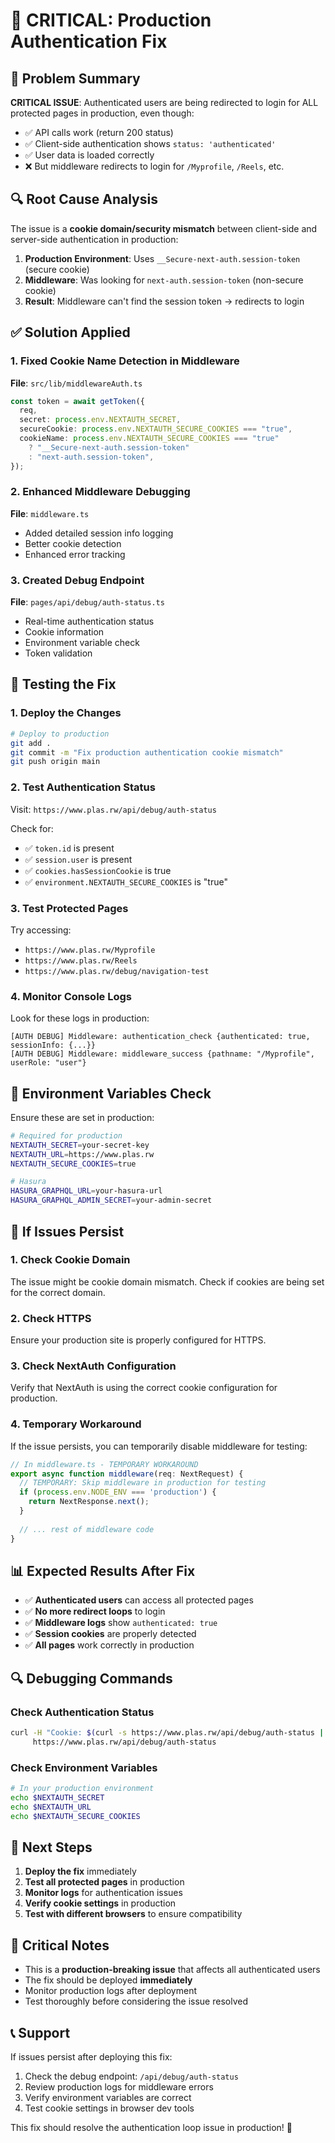 # 🚨 CRITICAL: Production Authentication Fix

## 🚨 Problem Summary

**CRITICAL ISSUE**: Authenticated users are being redirected to login for ALL protected pages in production, even though:
- ✅ API calls work (return 200 status)
- ✅ Client-side authentication shows `status: 'authenticated'`
- ✅ User data is loaded correctly
- ❌ But middleware redirects to login for `/Myprofile`, `/Reels`, etc.

## 🔍 Root Cause Analysis

The issue is a **cookie domain/security mismatch** between client-side and server-side authentication in production:

1. **Production Environment**: Uses `__Secure-next-auth.session-token` (secure cookie)
2. **Middleware**: Was looking for `next-auth.session-token` (non-secure cookie)
3. **Result**: Middleware can't find the session token → redirects to login

## ✅ Solution Applied

### 1. Fixed Cookie Name Detection in Middleware

**File**: `src/lib/middlewareAuth.ts`

```typescript
const token = await getToken({
  req,
  secret: process.env.NEXTAUTH_SECRET,
  secureCookie: process.env.NEXTAUTH_SECURE_COOKIES === "true",
  cookieName: process.env.NEXTAUTH_SECURE_COOKIES === "true" 
    ? "__Secure-next-auth.session-token" 
    : "next-auth.session-token",
});
```

### 2. Enhanced Middleware Debugging

**File**: `middleware.ts`

- Added detailed session info logging
- Better cookie detection
- Enhanced error tracking

### 3. Created Debug Endpoint

**File**: `pages/api/debug/auth-status.ts`

- Real-time authentication status
- Cookie information
- Environment variable check
- Token validation

## 🧪 Testing the Fix

### 1. Deploy the Changes
```bash
# Deploy to production
git add .
git commit -m "Fix production authentication cookie mismatch"
git push origin main
```

### 2. Test Authentication Status
Visit: `https://www.plas.rw/api/debug/auth-status`

Check for:
- ✅ `token.id` is present
- ✅ `session.user` is present
- ✅ `cookies.hasSessionCookie` is true
- ✅ `environment.NEXTAUTH_SECURE_COOKIES` is "true"

### 3. Test Protected Pages
Try accessing:
- `https://www.plas.rw/Myprofile`
- `https://www.plas.rw/Reels`
- `https://www.plas.rw/debug/navigation-test`

### 4. Monitor Console Logs
Look for these logs in production:
```
[AUTH DEBUG] Middleware: authentication_check {authenticated: true, sessionInfo: {...}}
[AUTH DEBUG] Middleware: middleware_success {pathname: "/Myprofile", userRole: "user"}
```

## 🔧 Environment Variables Check

Ensure these are set in production:

```bash
# Required for production
NEXTAUTH_SECRET=your-secret-key
NEXTAUTH_URL=https://www.plas.rw
NEXTAUTH_SECURE_COOKIES=true

# Hasura
HASURA_GRAPHQL_URL=your-hasura-url
HASURA_GRAPHQL_ADMIN_SECRET=your-admin-secret
```

## 🚨 If Issues Persist

### 1. Check Cookie Domain
The issue might be cookie domain mismatch. Check if cookies are being set for the correct domain.

### 2. Check HTTPS
Ensure your production site is properly configured for HTTPS.

### 3. Check NextAuth Configuration
Verify that NextAuth is using the correct cookie configuration for production.

### 4. Temporary Workaround
If the issue persists, you can temporarily disable middleware for testing:

```typescript
// In middleware.ts - TEMPORARY WORKAROUND
export async function middleware(req: NextRequest) {
  // TEMPORARY: Skip middleware in production for testing
  if (process.env.NODE_ENV === 'production') {
    return NextResponse.next();
  }
  
  // ... rest of middleware code
}
```

## 📊 Expected Results After Fix

- ✅ **Authenticated users** can access all protected pages
- ✅ **No more redirect loops** to login
- ✅ **Middleware logs** show `authenticated: true`
- ✅ **Session cookies** are properly detected
- ✅ **All pages** work correctly in production

## 🔍 Debugging Commands

### Check Authentication Status
```bash
curl -H "Cookie: $(curl -s https://www.plas.rw/api/debug/auth-status | jq -r '.cookies.allCookies')" \
     https://www.plas.rw/api/debug/auth-status
```

### Check Environment Variables
```bash
# In your production environment
echo $NEXTAUTH_SECRET
echo $NEXTAUTH_URL
echo $NEXTAUTH_SECURE_COOKIES
```

## 🎯 Next Steps

1. **Deploy the fix** immediately
2. **Test all protected pages** in production
3. **Monitor logs** for authentication issues
4. **Verify cookie settings** in production
5. **Test with different browsers** to ensure compatibility

## 🚨 Critical Notes

- This is a **production-breaking issue** that affects all authenticated users
- The fix should be deployed **immediately**
- Monitor production logs after deployment
- Test thoroughly before considering the issue resolved

## 📞 Support

If issues persist after deploying this fix:
1. Check the debug endpoint: `/api/debug/auth-status`
2. Review production logs for middleware errors
3. Verify environment variables are correct
4. Test cookie settings in browser dev tools

This fix should resolve the authentication loop issue in production! 🚀
